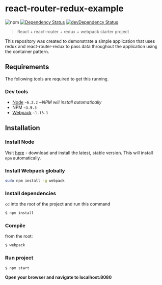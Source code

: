 # react-router-redux-example

![npm][npm-version-image]
[![Dependency Status][dep-image]][dep-url]
[![devDependency Status][dev-dep-image]][dev-dep-url]

> React + react-router + redux + webpack starter project

This repository was created to demonstrate a simple application that uses redux and react-router-redux to pass data throughout the application using the container pattern.

## Requirements
The following tools are required to get this running.

### Dev tools
* [Node](https://nodejs.org/en/) `~6.2.2` *~NPM will install automatically*
* NPM `~3.9.5`
* [Webpack](https://webpack.github.io/) `~1.13.1`


## Installation
### Install Node
Visit [here](https://nodejs.org/en/) - download and install the latest, stable version.
This will install `npm` automatically.

### Install Webpack globally
```sh
sudo npm install -g webpack
```

### Install dependencies
`cd` into the root of the project and run this command
```sh
$ npm install
```

### Compile
from the root:
```sh
$ webpack
```

### Run project
```sh
$ npm start
```
**Open your browser and navigate to localhost:8080**

[npm-version-image]: https://img.shields.io/npm/v/npm.svg?maxAge=2592000
[dev-dep-image]: https://david-dm.org/JFusco/react-router-redux-example/dev-status.svg
[dev-dep-url]: https://david-dm.org/JFusco/react-router-redux-example#info=dev
[dep-image]: https://img.shields.io/david/JFusco/react-router-redux-example.svg
[dep-url]: https://david-dm.org/JFusco/react-router-redux-example
